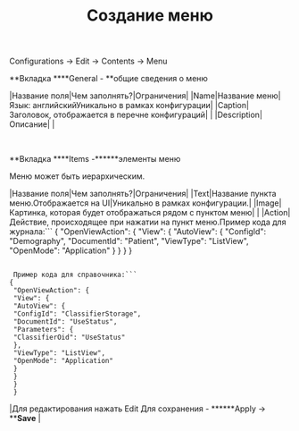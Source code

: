 ﻿---
layout: default
title: Создание меню
position: 
categories: 
tags: 
---

Configurations -> Edit -> Contents -> Menu

**Вкладка ****General - **общие сведения о меню

|Название поля|Чем заполнять?|Ограничения|
|Name|Название меню|Язык: английскийУникально в рамках конфигурации|
|Caption|Заголовок, отображается в перечне конфигураций| |
|Description|Описание| |

 

**Вкладка ****Items -******элементы меню

Меню может быть иерархическим.

|Название поля|Чем заполнять?|Ограничения|
|Text|Название пункта меню.Отображается на UI|Уникально в рамках конфигурации.|
|Image|Картинка, которая будет отображаться рядом с пунктом меню| |
|Action|Действие, происходящее при нажатии на пункт меню.Пример кода для журнала:```
{
 "OpenViewAction": {
 "View": {
 "AutoView": {
 "ConfigId": "Demography",
 "DocumentId": "Patient",
 "ViewType": "ListView",
 "OpenMode": "Application"
 }
 }
 }
 }
```

 Пример кода для справочника:```
{
 "OpenViewAction": {
 "View": {
 "AutoView": {
 "ConfigId": "ClassifierStorage",
 "DocumentId": "UseStatus",
 "Parameters": {
 "ClassifierOid": "UseStatus"
 },
 "ViewType": "ListView",
 "OpenMode": "Application"
 }
 }
 }
 }
```

|Для редактирования нажать Edit Для сохранения - ******Apply -> ****Save** |

